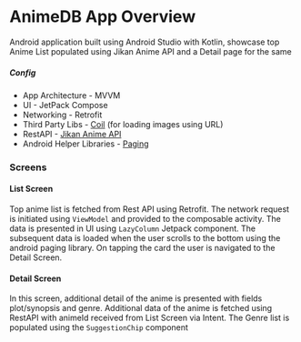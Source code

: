 # AnimeDB App Overview

Android application built using Android Studio with Kotlin, showcase top Anime List populated using Jikan Anime API and a Detail page for the same

##### Config
* App Architecture - MVVM
* UI - JetPack Compose
* Networking - Retrofit
* Third Party Libs - [Coil](https://coil-kt.github.io/coil/) (for loading images using URL)
* RestAPI - [Jikan Anime API](https://jikan.moe/)
* Android Helper Libraries - [Paging](https://developer.android.com/topic/libraries/architecture/paging/v3-overview)

### Screens

#### List Screen

Top anime list is fetched from Rest API using Retrofit. The network request is initiated using `ViewModel` and provided to the 
composable activity. The data is presented in UI using `LazyColumn` Jetpack component. The subsequent data is loaded when the user
scrolls to the bottom using the android paging library. On tapping the card the user is navigated to the Detail Screen.

#### Detail Screen

In this screen, additional detail of the anime is presented with fields plot/synopsis and genre.
Additional data of the anime is fetched using RestAPI with animeId received from List Screen via Intent.
The Genre list is populated using the `SuggestionChip` component
